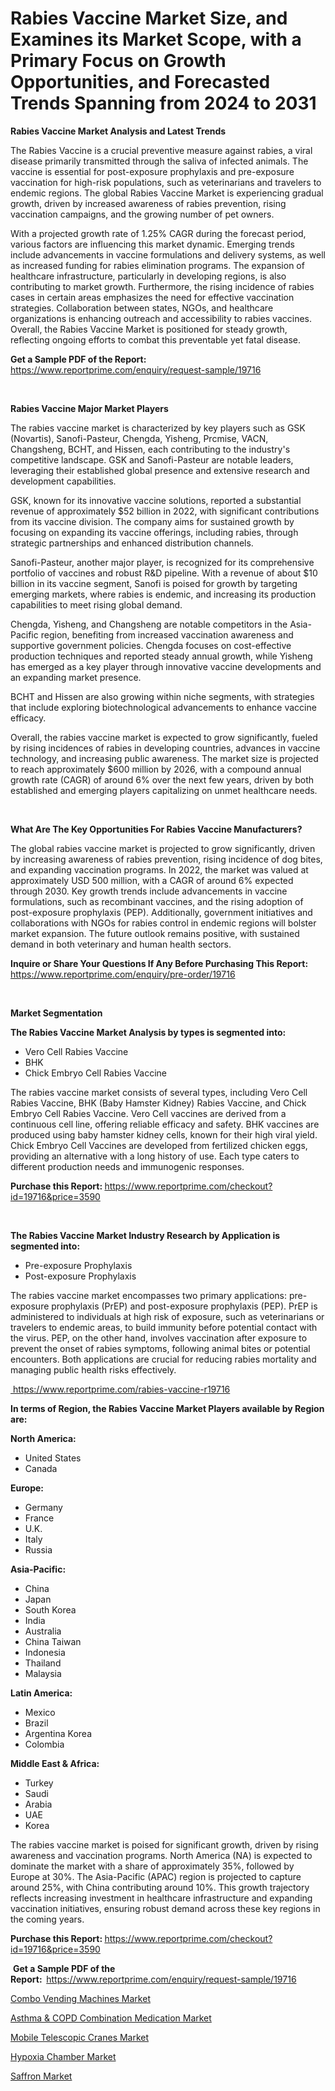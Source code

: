 <p><h1>Rabies Vaccine Market Size, and Examines its Market Scope, with a Primary Focus on Growth Opportunities, and Forecasted Trends Spanning from 2024 to 2031</h1></p><p><strong>Rabies Vaccine Market Analysis and Latest Trends</strong></p>
<p><p>The Rabies Vaccine is a crucial preventive measure against rabies, a viral disease primarily transmitted through the saliva of infected animals. The vaccine is essential for post-exposure prophylaxis and pre-exposure vaccination for high-risk populations, such as veterinarians and travelers to endemic regions. The global Rabies Vaccine Market is experiencing gradual growth, driven by increased awareness of rabies prevention, rising vaccination campaigns, and the growing number of pet owners. </p><p>With a projected growth rate of 1.25% CAGR during the forecast period, various factors are influencing this market dynamic. Emerging trends include advancements in vaccine formulations and delivery systems, as well as increased funding for rabies elimination programs. The expansion of healthcare infrastructure, particularly in developing regions, is also contributing to market growth. Furthermore, the rising incidence of rabies cases in certain areas emphasizes the need for effective vaccination strategies. Collaboration between states, NGOs, and healthcare organizations is enhancing outreach and accessibility to rabies vaccines. Overall, the Rabies Vaccine Market is positioned for steady growth, reflecting ongoing efforts to combat this preventable yet fatal disease.</p></p>
<p><strong>Get a Sample PDF of the Report:&nbsp;</strong> <a href="https://www.reportprime.com/enquiry/request-sample/19716?utm_campaign=1091&utm_medium=2&utm_source=Github&utm_content=ia&utm_term=02122024&utm_id=rabies-vaccine">https://www.reportprime.com/enquiry/request-sample/19716</a></p>
<p>&nbsp;</p>
<p><strong>Rabies Vaccine Major Market Players</strong></p>
<p><p>The rabies vaccine market is characterized by key players such as GSK (Novartis), Sanofi-Pasteur, Chengda, Yisheng, Prcmise, VACN, Changsheng, BCHT, and Hissen, each contributing to the industry's competitive landscape. GSK and Sanofi-Pasteur are notable leaders, leveraging their established global presence and extensive research and development capabilities. </p><p>GSK, known for its innovative vaccine solutions, reported a substantial revenue of approximately $52 billion in 2022, with significant contributions from its vaccine division. The company aims for sustained growth by focusing on expanding its vaccine offerings, including rabies, through strategic partnerships and enhanced distribution channels.</p><p>Sanofi-Pasteur, another major player, is recognized for its comprehensive portfolio of vaccines and robust R&D pipeline. With a revenue of about $10 billion in its vaccine segment, Sanofi is poised for growth by targeting emerging markets, where rabies is endemic, and increasing its production capabilities to meet rising global demand.</p><p>Chengda, Yisheng, and Changsheng are notable competitors in the Asia-Pacific region, benefiting from increased vaccination awareness and supportive government policies. Chengda focuses on cost-effective production techniques and reported steady annual growth, while Yisheng has emerged as a key player through innovative vaccine developments and an expanding market presence.</p><p>BCHT and Hissen are also growing within niche segments, with strategies that include exploring biotechnological advancements to enhance vaccine efficacy.</p><p>Overall, the rabies vaccine market is expected to grow significantly, fueled by rising incidences of rabies in developing countries, advances in vaccine technology, and increasing public awareness. The market size is projected to reach approximately $600 million by 2026, with a compound annual growth rate (CAGR) of around 6% over the next few years, driven by both established and emerging players capitalizing on unmet healthcare needs.</p></p>
<p>&nbsp;</p>
<p><strong>What Are The Key Opportunities For Rabies Vaccine Manufacturers?</strong></p>
<p><p>The global rabies vaccine market is projected to grow significantly, driven by increasing awareness of rabies prevention, rising incidence of dog bites, and expanding vaccination programs. In 2022, the market was valued at approximately USD 500 million, with a CAGR of around 6% expected through 2030. Key growth trends include advancements in vaccine formulations, such as recombinant vaccines, and the rising adoption of post-exposure prophylaxis (PEP). Additionally, government initiatives and collaborations with NGOs for rabies control in endemic regions will bolster market expansion. The future outlook remains positive, with sustained demand in both veterinary and human health sectors.</p></p>
<p><strong>Inquire or Share Your Questions If Any Before Purchasing This Report:</strong> <a href="https://www.reportprime.com/enquiry/pre-order/19716?utm_campaign=1091&utm_medium=2&utm_source=Github&utm_content=ia&utm_term=02122024&utm_id=rabies-vaccine">https://www.reportprime.com/enquiry/pre-order/19716</a></p>
<p>&nbsp;</p>
<p><strong>Market Segmentation</strong></p>
<p><strong>The Rabies Vaccine Market Analysis by types is segmented into:</strong></p>
<p><ul><li>Vero Cell Rabies Vaccine</li><li>BHK</li><li>Chick Embryo Cell Rabies Vaccine</li></ul></p>
<p><p>The rabies vaccine market consists of several types, including Vero Cell Rabies Vaccine, BHK (Baby Hamster Kidney) Rabies Vaccine, and Chick Embryo Cell Rabies Vaccine. Vero Cell vaccines are derived from a continuous cell line, offering reliable efficacy and safety. BHK vaccines are produced using baby hamster kidney cells, known for their high viral yield. Chick Embryo Cell Vaccines are developed from fertilized chicken eggs, providing an alternative with a long history of use. Each type caters to different production needs and immunogenic responses.</p></p>
<p><strong>Purchase this Report:&nbsp;</strong><a href="https://www.reportprime.com/checkout?id=19716&price=3590&utm_campaign=1091&utm_medium=2&utm_source=Github&utm_content=ia&utm_term=02122024&utm_id=rabies-vaccine">https://www.reportprime.com/checkout?id=19716&price=3590</a></p>
<p>&nbsp;</p>
<p><strong>The Rabies Vaccine Market Industry Research by Application is segmented into:</strong></p>
<p><ul><li>Pre-exposure Prophylaxis</li><li>Post-exposure Prophylaxis</li></ul></p>
<p><p>The rabies vaccine market encompasses two primary applications: pre-exposure prophylaxis (PrEP) and post-exposure prophylaxis (PEP). PrEP is administered to individuals at high risk of exposure, such as veterinarians or travelers to endemic areas, to build immunity before potential contact with the virus. PEP, on the other hand, involves vaccination after exposure to prevent the onset of rabies symptoms, following animal bites or potential encounters. Both applications are crucial for reducing rabies mortality and managing public health risks effectively.</p></p>
<p><a href="https://www.reportprime.com/rabies-vaccine-r19716?utm_campaign=1091&utm_medium=2&utm_source=Github&utm_content=ia&utm_term=02122024&utm_id=rabies-vaccine">&nbsp;https://www.reportprime.com/rabies-vaccine-r19716</a></p>
<p><strong>In terms of Region, the Rabies Vaccine Market Players available by Region are:</strong></p>
<p>
    <p> <strong> North America: </strong>
        <ul>
            <li>United States</li>
            <li>Canada</li>
        </ul>
        </p> 
    <p> <strong> Europe: </strong>
        <ul>
            <li>Germany</li>
            <li>France</li>
            <li>U.K.</li>
            <li>Italy</li>
            <li>Russia</li>
        </ul>
        </p> 
    <p> <strong> Asia-Pacific: </strong>
        <ul>
            <li>China</li>
            <li>Japan</li>
            <li>South Korea</li>
            <li>India</li>
            <li>Australia</li>
            <li>China Taiwan</li>
            <li>Indonesia</li>
            <li>Thailand</li>
            <li>Malaysia</li>
        </ul>
        </p> 
    <p> <strong> Latin America: </strong>
        <ul>
            <li>Mexico</li>
            <li>Brazil</li>
            <li>Argentina Korea</li>
            <li>Colombia</li>
        </ul>
        </p> 
    <p> <strong> Middle East & Africa: </strong>
        <ul>
            <li>Turkey</li>
            <li>Saudi</li>
            <li>Arabia</li>
            <li>UAE</li>
            <li>Korea</li>
        </ul>
    </p>
    </p>
<p><p>The rabies vaccine market is poised for significant growth, driven by rising awareness and vaccination programs. North America (NA) is expected to dominate the market with a share of approximately 35%, followed by Europe at 30%. The Asia-Pacific (APAC) region is projected to capture around 25%, with China contributing around 10%. This growth trajectory reflects increasing investment in healthcare infrastructure and expanding vaccination initiatives, ensuring robust demand across these key regions in the coming years.</p></p>
<p><strong>Purchase this Report: </strong><a href="https://www.reportprime.com/checkout?id=19716&price=3590&utm_campaign=1091&utm_medium=2&utm_source=Github&utm_content=ia&utm_term=02122024&utm_id=rabies-vaccine">https://www.reportprime.com/checkout?id=19716&price=3590</a></p>
<p>&nbsp;<strong>Get a Sample PDF of the Report:&nbsp;&nbsp;</strong><a href="https://www.reportprime.com/enquiry/request-sample/19716?utm_campaign=1091&utm_medium=2&utm_source=Github&utm_content=ia&utm_term=02122024&utm_id=rabies-vaccine">https://www.reportprime.com/enquiry/request-sample/19716</a></p>
<p><strong></strong></p>
<p><p><a href="https://www.linkedin.com/pulse/combo-vending-machines-market-trends-forecast-growth-potential-0bbif?utm_campaign=1091&utm_medium=2&utm_source=Github&utm_content=ia&utm_term=02122024&utm_id=rabies-vaccine">Combo Vending Machines Market</a></p><p><a href="https://issuu.com/reportprime-2/docs/asthma-copd-combination-medication-market-size-203?utm_campaign=1091&utm_medium=2&utm_source=Github&utm_content=ia&utm_term=02122024&utm_id=rabies-vaccine">Asthma & COPD Combination Medication Market</a></p><p><a href="https://www.linkedin.com/pulse/positive-growth-trajectory-mobile-telescopic-cranes-market-odgof?utm_campaign=1091&utm_medium=2&utm_source=Github&utm_content=ia&utm_term=02122024&utm_id=rabies-vaccine">Mobile Telescopic Cranes Market</a></p><p><a href="https://issuu.com/reportprime-2/docs/hypoxia-chamber-market-size-2030.pptx?utm_campaign=1091&utm_medium=2&utm_source=Github&utm_content=ia&utm_term=02122024&utm_id=rabies-vaccine">Hypoxia Chamber Market</a></p><p><a href="https://github.com/MariaWashington76/Market-Research-Report-List-1/blob/main/saffron-market.md?utm_campaign=1091&utm_medium=2&utm_source=Github&utm_content=ia&utm_term=02122024&utm_id=rabies-vaccine">Saffron Market</a></p></p>